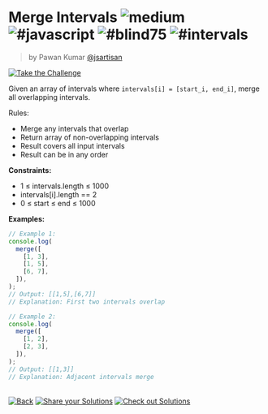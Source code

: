 <!--info-header-start--><h1>Merge Intervals <img src="https://img.shields.io/badge/-medium-d9901a" alt="medium"/> <img src="https://img.shields.io/badge/-%23javascript-999" alt="#javascript"/> <img src="https://img.shields.io/badge/-%23blind75-999" alt="#blind75"/> <img src="https://img.shields.io/badge/-%23intervals-999" alt="#intervals"/></h1><blockquote><p>by Pawan Kumar <a href="https://github.com/jsartisan" target="_blank">@jsartisan</a></p></blockquote><p><a href="https://frontend-challenges.com/challenges/313-merge-intervals" target="_blank"><img src="https://img.shields.io/badge/-Take%20the%20Challenge-0d99ff?logo=javascript&logoColor=white" alt="Take the Challenge"/></a> </p><!--info-header-end-->

Given an array of intervals where `intervals[i] = [start_i, end_i]`, merge all overlapping intervals.

Rules:

- Merge any intervals that overlap
- Return array of non-overlapping intervals
- Result covers all input intervals
- Result can be in any order

**Constraints:**

- 1 ≤ intervals.length ≤ 1000
- intervals[i].length == 2
- 0 ≤ start ≤ end ≤ 1000

**Examples:**

```typescript
// Example 1:
console.log(
  merge([
    [1, 3],
    [1, 5],
    [6, 7],
  ]),
);
// Output: [[1,5],[6,7]]
// Explanation: First two intervals overlap

// Example 2:
console.log(
  merge([
    [1, 2],
    [2, 3],
  ]),
);
// Output: [[1,3]]
// Explanation: Adjacent intervals merge
```

<!--info-footer-start--><br><a href="../../README.md" target="_blank"><img src="https://img.shields.io/badge/-Back-grey" alt="Back"/></a> <a href="https://github.com/jsartisan/frontend-challenges/issues/new?template=answer.md&labels=answer,313,undefined&title=313%20-%20Merge%20Intervals%20-%20undefined&body=" target="_blank"><img src="https://img.shields.io/badge/-Share%20your%20Solutions-teal" alt="Share your Solutions"/></a> <a href="https://github.com/jsartisan/frontend-challenges/issues?q=label%3A313+label%3Aanswer+sort%3Areactions-%2B1-desc" target="_blank"><img src="https://img.shields.io/badge/-Check%20out%20Solutions-de5a77?logo=awesome-lists&logoColor=white" alt="Check out Solutions"/></a> <!--info-footer-end-->
